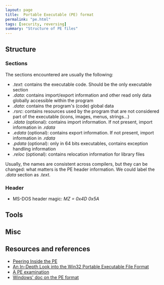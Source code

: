 ```yaml
---
layout: page
title:  Portable Executable (PE) format
permalink: "pe.html"
tags: [security, reversing]
summary: "Structure of PE files"
---
```


## Structure
### Sections
The sections encountered are usually the following:
* *.text*: contains the executable code. Should be the only executable section
* *.data*: contains import/export information and other read only data globally
accessible within the program
* *.data*: contains the program's (code) global data
* *.rsrc*: contains resources used by the program that are not considered part
of the executable (icons, images, menus, strings...)
* *.idata* (optional): contains import information. If not present, import
information in *.rdata*
* *.edata* (optional): contains export information. If not present, import
information in *.rdata*
* *.pdata* (optional): only in 64 bits executables, contains exception handling
information
* *.reloc* (optional): contains relocation information for library files

Usually, the names are consistent across compilers, but they can be changed:
what matters is the PE header information. We could label the *.data* section as
*.text*.

### Header
* MS-DOS header magic: *MZ = 0x4D 0x5A*

## Tools

## Misc


## Resources and references
* [Peering Inside the PE](https://docs.microsoft.com/en-us/previous-versions/ms809762(v=msdn.10))
* [An In-Depth Look into the Win32 Portable Executable File Format](https://bytepointer.com/resources/pietrek_in_depth_look_into_pe_format_pt1.htm)
* [A PE examination](https://en.wikibooks.org/wiki/X86_Disassembly/Windows_Executable_Files)
* [Windows' doc on the PE format](https://docs.microsoft.com/en-us/windows/win32/debug/pe-format)
